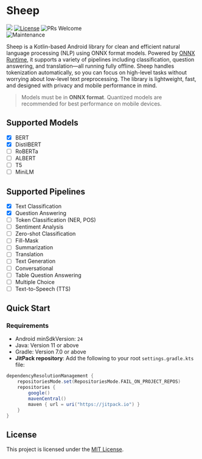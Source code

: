 # Sheep

[![](https://jitpack.io/v/palnavneet/sheep.svg)](https://jitpack.io/#palnavneet/sheep) [![License](https://img.shields.io/badge/License-MIT-green.svg)](https://opensource.org/licenses/MIT) ![PRs Welcome](https://img.shields.io/badge/PRs-welcome-green.svg)<br>
![Maintenance](https://img.shields.io/badge/Maintained%3F-Yes-brightgreen.svg) 

Sheep is a Kotlin-based Android library for clean and efficient natural language processing (NLP) using ONNX format models. Powered by [ONNX Runtime](https://onnxruntime.ai/), it supports a variety of pipelines including classification, question answering, and translation—all running fully offline. Sheep handles tokenization automatically, so you can focus on high-level tasks without worrying about low-level text preprocessing. The library is lightweight, fast, and designed with privacy and mobile performance in mind.

> Models must be in **ONNX format**. Quantized models are recommended for best performance on mobile devices.

## Supported Models

- [x] BERT
- [x] DistilBERT
- [ ] RoBERTa
- [ ] ALBERT
- [ ] T5
- [ ] MiniLM

## Supported Pipelines

- [x] Text Classification
- [x] Question Answering
- [ ] Token Classification (NER, POS)
- [ ] Sentiment Analysis
- [ ] Zero-shot Classification
- [ ] Fill-Mask
- [ ] Summarization
- [ ] Translation
- [ ] Text Generation
- [ ] Conversational
- [ ] Table Question Answering
- [ ] Multiple Choice
- [ ] Text-to-Speech (TTS)

## Quick Start

### Requirements

- Android minSdkVersion: `24` 
- Java: Version 11 or above
- Gradle: Version 7.0 or above
- **JitPack repository**: Add the following to your root `settings.gradle.kts` file:
  
```gradle
dependencyResolutionManagement {
    repositoriesMode.set(RepositoriesMode.FAIL_ON_PROJECT_REPOS)
    repositories {
        google()
        mavenCentral()
        maven { url = uri("https://jitpack.io") }
    }
}
```

## License

This project is licensed under the [MIT License](https://opensource.org/licenses/MIT).


